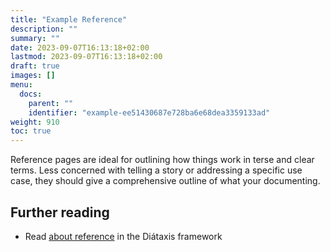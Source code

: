 ```yaml
---
title: "Example Reference"
description: ""
summary: ""
date: 2023-09-07T16:13:18+02:00
lastmod: 2023-09-07T16:13:18+02:00
draft: true
images: []
menu:
  docs:
    parent: ""
    identifier: "example-ee51430687e728ba6e68dea3359133ad"
weight: 910
toc: true
---
```


Reference pages are ideal for outlining how things work in terse and clear terms. Less concerned with telling a story or addressing a specific use case, they should give a comprehensive outline of what your documenting.

## Further reading

- Read [about reference](https://diataxis.fr/reference/) in the Diátaxis framework
